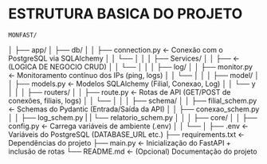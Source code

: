 # ESTRUTURA BASICA DO PROJETO

    MONFAST/
│
├── app/
│   ├── db/
│   │   ├── connection.py         ← Conexão com o PostgreSQL via SQLAlchemy
│   │   └── 
│   │
│   ├── Services/
│   │   ├──         ← (LOGICA DE NEGOCIO CRUD)
│   │   └── 
│   │
│   ├── log/
│   │   ├── monitor.py            ← Monitoramento contínuo dos IPs (ping, logs)
│   │   └── 
│   │
│   ├── model/
│   │   ├── models.py             ← Modelos SQLAlchemy (Filial, Conexao, Log)
│   │   └── y
│   │
│   ├── routers/
│   │   ├── route.py              ← Rotas de API (GET/POST de conexões, filiais, logs)
│   │   └──
│   │
│   ├── schema/
│   │   ├── filial_schem.py            ← Schemas do Pydantic (Entrada/Saída da API)
│   │   ├── conexao_schem.py
│   │   ├── log_schem.py
|   |   └── relatorio_schem.py
│   │
│   ├── core/
│   │   ├── config.py             ← Carrega variáveis de ambiente (.env)
│   │   └── 
│
├── .env                          ← Variáveis do PostgreSQL (DATABASE_URL etc.)
├── requirements.txt              ← Dependências do projeto
├── main.py                       ← Inicialização do FastAPI + inclusão de rotas
└── README.md                     ← (Opcional) Documentação do projeto
